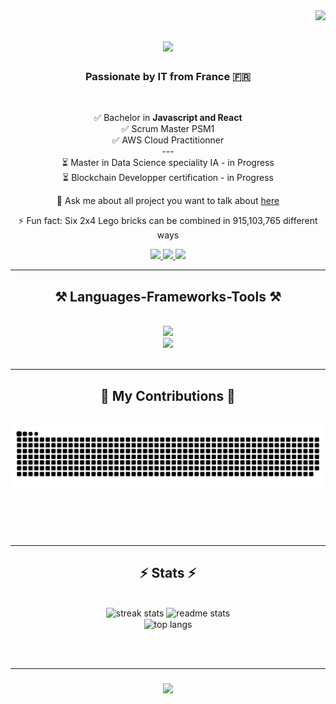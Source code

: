 <img align="right" src="https://visitor-badge.laobi.icu/badge?page_id=Belin27000.Belin27000">


<h1 align="center">
    <img src="https://readme-typing-svg.herokuapp.com/?font=Righteous&size=35&center=true&vCenter=true&width=500&height=70&duration=4000&lines=Hi+There!+👋;+I'm+Yann!;" />
</h1>

<h3 align="center">Passionate by IT from France 🇫🇷</h3>

<br/>

<div align="center">
  
  ✅ Bachelor in **Javascript and React**<br/>
  ✅ Scrum Master PSM1<br/>
  ✅ AWS Cloud Practitionner<br/>
  ---<br/>
  ⏳ Master in Data Science speciality IA - in Progress<br/>
  ⏳ Blockchain Developper certification - in Progress
    
  💬 Ask me about all project you want to talk about [here](contact@conseilsandtechs.com)
  
  ⚡ Fun fact: Six 2x4 Lego bricks can be combined in 915,103,765 different ways
 
 </div>
 
 <div align="center">
    <a href="mailto:contact@conseilsandtechs.com">
      <img src="https://img.shields.io/badge/Email-D14836?style=for-the-badge&logo=gmail&logoColor=white">
    </a>
    <a href="https://www.linkedin.com/in/yannlecerf" target="_blank">
      <img src="https://img.shields.io/badge/LinkedIn-0077B5?style=for-the-badge&logo=linkedin&logoColor=white">
    </a>
    <a href="https://conseilsandtechs.com/" target="_blank">
      <img src="https://img.shields.io/badge/Portfolio-FF5722?style=for-the-badge&logo=About.me&logoColor=white">
    </a>
  </div>

 <hr/>
 
<h2 align="center">⚒️ Languages-Frameworks-Tools ⚒️</h2>

<br/>

<div align="center">
  <a href="https://skillicons.dev">
    <img src="https://skillicons.dev/icons?i=react,express,nodejs,js,html,css,git"/><br/>
    <img src="https://skillicons.dev/icons?i=py,postgres,aws"/><br/>
  </a>
</div>
<br/>
<hr/>

<div align="center">
  <h2>🐍 My Contributions 🐍</h2>
  <br>
  <img alt="snake eating my contributions" src="https://raw.githubusercontent.com/belin27000/belin27000/output/github-contribution-grid-snake.svg" />
  
  <br/><br/><br/>
</div>

<hr/>

<h2 align="center">⚡ Stats ⚡</h2>
<br>
<div align=center>
  <img width=390 src="https://streak-stats.demolab.com/?user=belin27000&count_private=true&theme=react&border_radius=10" alt="streak stats"/>
  <img width=390 src="https://github-readme-stats.vercel.app/api?username=belin27000&count_private=true&show_icons=true&theme=react&rank_icon=github&border_radius=10" alt="readme stats" />
  <br/>
  <img width=325 align="center" src="https://github-readme-stats.vercel.app/api/top-langs/?username=belin27000&hide=HTML&langs_count=8&layout=compact&theme=react&border_radius=10&size_weight=0.5&count_weight=0.5&exclude_repo=github-readme-stats" alt="top langs" />
</div>

<br/><br/>
<hr/>

<h3 align="center">
    <img src="https://readme-typing-svg.herokuapp.com/?font=Righteous&size=25&center=true&vCenter=true&width=500&height=70&duration=4000&lines=Thanks+for+visiting!+✌️;+Shoot+me+a+message+on+Linkedin!;I'm+always+down+to+collab+:)">
</h3>



